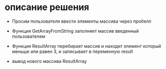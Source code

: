 # описание решения

* Просим пользователя ввести элементы массива через пробелл

* Функция GetArrayFromString заполняет массив введенный пользователем

* Функция ResultArray перебирает массив и находит элемент который меньше или равен 3, и записывает в переменную result

* вывод нового массива ResultArray
